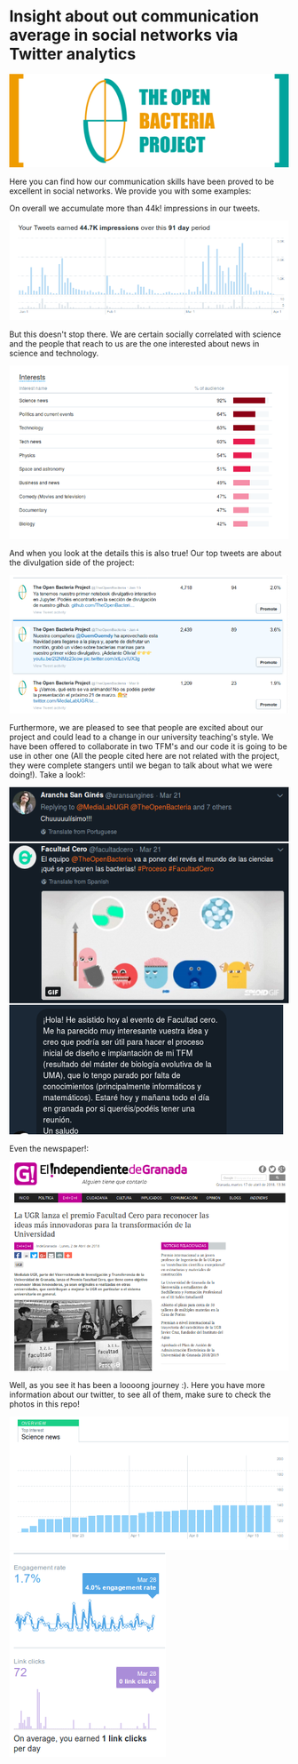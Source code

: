 # Insight about out communication average in social networks via Twitter analytics

![](https://raw.githubusercontent.com/TheOpenBacteriaProject/Branding/master/Documentation-Media/Document-Header.png)

Here you can find how our communication skills have been proved to be excellent in social networks. We provide you with some examples:

On overall we accumulate more than 44k! impressions in our tweets.

![](https://github.com/TheOpenBacteriaProject/Divulgation/blob/master/Twitter%20analytics/impressionstw.png)

But this doesn't stop there. We are certain socially correlated with science and the people that reach to us are the one interested about news in science and technology.

![](https://github.com/TheOpenBacteriaProject/Divulgation/blob/master/Twitter%20analytics/interestpeoplefollowus.png)

And when you look at the details this is also true! Our top tweets are about the divulgation side of the project:

![](https://github.com/TheOpenBacteriaProject/Divulgation/blob/master/Twitter%20analytics/toptuits.png)

Furthermore, we are pleased to see that people are excited about our project and could lead to a change in our university teaching's style. We have been offered to collaborate in two TFM's and our code it is going to be use in other one (All the people cited here are not related with the project, they were complete stangers until we began to talk about what we were doing!). Take a look!:

![](https://github.com/TheOpenBacteriaProject/Divulgation/blob/master/Twitter%20analytics/comentarios3.png)
![](https://github.com/TheOpenBacteriaProject/Divulgation/blob/master/Twitter%20analytics/capturas_comentarios1.png)
![](https://github.com/TheOpenBacteriaProject/Divulgation/blob/master/Twitter%20analytics/colaborations.png)

Even the newspaper!:

![](https://github.com/TheOpenBacteriaProject/Divulgation/blob/master/Twitter%20analytics/periodico.png)


Well, as you see it has been a loooong journey :). Here you have more information about our twitter, to see all of them, make sure to check the photos in this repo!

![](https://github.com/TheOpenBacteriaProject/Divulgation/blob/master/Twitter%20analytics/followers.png)
![](https://github.com/TheOpenBacteriaProject/Divulgation/blob/master/Twitter%20analytics/averages1.png)
